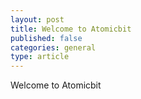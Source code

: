 ```yaml
---
layout: post
title: Welcome to Atomicbit
published: false
categories: general
type: article
---
```

Welcome to Atomicbit
